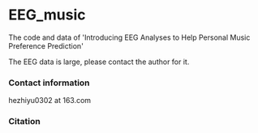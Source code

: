 # EEG_music
The code and data of 'Introducing EEG Analyses to Help Personal Music Preference Prediction'

The EEG data is large, please contact the author for it.

### Contact information

hezhiyu0302 at 163.com

### Citation
